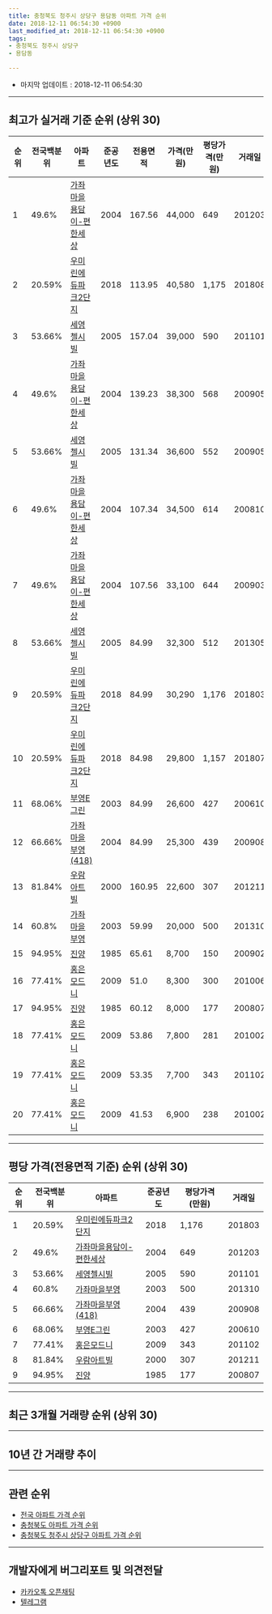 ```yaml
---
title: 충청북도 청주시 상당구 용담동 아파트 가격 순위
date: 2018-12-11 06:54:30 +0900
last_modified_at: 2018-12-11 06:54:30 +0900
tags:
- 충청북도 청주시 상당구
- 용담동

---
```


* 마지막 업데이트 : 2018-12-11 06:54:30

---

## 최고가 실거래 기준 순위 (상위 30)


|순위|전국백분위|아파트|준공년도|전용면적|가격(만원)|평당가격(만원)|거래일|
|---|---|---|---|---|---|---|---|
|1|49.6%|[가좌마을용담이-편한세상](https://search.naver.com/search.naver?query=%EC%B6%A9%EC%B2%AD%EB%B6%81%EB%8F%84+%EC%B2%AD%EC%A3%BC%EC%8B%9C+%EC%83%81%EB%8B%B9%EA%B5%AC+%EC%9A%A9%EB%8B%B4%EB%8F%99+%EA%B0%80%EC%A2%8C%EB%A7%88%EC%9D%84%EC%9A%A9%EB%8B%B4%EC%9D%B4-%ED%8E%B8%ED%95%9C%EC%84%B8%EC%83%81)|2004|167.56|44,000|649|201203|
|2|20.59%|[우미린에듀파크2단지](https://search.naver.com/search.naver?query=%EC%B6%A9%EC%B2%AD%EB%B6%81%EB%8F%84+%EC%B2%AD%EC%A3%BC%EC%8B%9C+%EC%83%81%EB%8B%B9%EA%B5%AC+%EC%9A%A9%EB%8B%B4%EB%8F%99+%EC%9A%B0%EB%AF%B8%EB%A6%B0%EC%97%90%EB%93%80%ED%8C%8C%ED%81%AC2%EB%8B%A8%EC%A7%80)|2018|113.95|40,580|1,175|201808|
|3|53.66%|[세영첼시빌](https://search.naver.com/search.naver?query=%EC%B6%A9%EC%B2%AD%EB%B6%81%EB%8F%84+%EC%B2%AD%EC%A3%BC%EC%8B%9C+%EC%83%81%EB%8B%B9%EA%B5%AC+%EC%9A%A9%EB%8B%B4%EB%8F%99+%EC%84%B8%EC%98%81%EC%B2%BC%EC%8B%9C%EB%B9%8C)|2005|157.04|39,000|590|201101|
|4|49.6%|[가좌마을용담이-편한세상](https://search.naver.com/search.naver?query=%EC%B6%A9%EC%B2%AD%EB%B6%81%EB%8F%84+%EC%B2%AD%EC%A3%BC%EC%8B%9C+%EC%83%81%EB%8B%B9%EA%B5%AC+%EC%9A%A9%EB%8B%B4%EB%8F%99+%EA%B0%80%EC%A2%8C%EB%A7%88%EC%9D%84%EC%9A%A9%EB%8B%B4%EC%9D%B4-%ED%8E%B8%ED%95%9C%EC%84%B8%EC%83%81)|2004|139.23|38,300|568|200905|
|5|53.66%|[세영첼시빌](https://search.naver.com/search.naver?query=%EC%B6%A9%EC%B2%AD%EB%B6%81%EB%8F%84+%EC%B2%AD%EC%A3%BC%EC%8B%9C+%EC%83%81%EB%8B%B9%EA%B5%AC+%EC%9A%A9%EB%8B%B4%EB%8F%99+%EC%84%B8%EC%98%81%EC%B2%BC%EC%8B%9C%EB%B9%8C)|2005|131.34|36,600|552|200905|
|6|49.6%|[가좌마을용담이-편한세상](https://search.naver.com/search.naver?query=%EC%B6%A9%EC%B2%AD%EB%B6%81%EB%8F%84+%EC%B2%AD%EC%A3%BC%EC%8B%9C+%EC%83%81%EB%8B%B9%EA%B5%AC+%EC%9A%A9%EB%8B%B4%EB%8F%99+%EA%B0%80%EC%A2%8C%EB%A7%88%EC%9D%84%EC%9A%A9%EB%8B%B4%EC%9D%B4-%ED%8E%B8%ED%95%9C%EC%84%B8%EC%83%81)|2004|107.34|34,500|614|200810|
|7|49.6%|[가좌마을용담이-편한세상](https://search.naver.com/search.naver?query=%EC%B6%A9%EC%B2%AD%EB%B6%81%EB%8F%84+%EC%B2%AD%EC%A3%BC%EC%8B%9C+%EC%83%81%EB%8B%B9%EA%B5%AC+%EC%9A%A9%EB%8B%B4%EB%8F%99+%EA%B0%80%EC%A2%8C%EB%A7%88%EC%9D%84%EC%9A%A9%EB%8B%B4%EC%9D%B4-%ED%8E%B8%ED%95%9C%EC%84%B8%EC%83%81)|2004|107.56|33,100|644|200903|
|8|53.66%|[세영첼시빌](https://search.naver.com/search.naver?query=%EC%B6%A9%EC%B2%AD%EB%B6%81%EB%8F%84+%EC%B2%AD%EC%A3%BC%EC%8B%9C+%EC%83%81%EB%8B%B9%EA%B5%AC+%EC%9A%A9%EB%8B%B4%EB%8F%99+%EC%84%B8%EC%98%81%EC%B2%BC%EC%8B%9C%EB%B9%8C)|2005|84.99|32,300|512|201305|
|9|20.59%|[우미린에듀파크2단지](https://search.naver.com/search.naver?query=%EC%B6%A9%EC%B2%AD%EB%B6%81%EB%8F%84+%EC%B2%AD%EC%A3%BC%EC%8B%9C+%EC%83%81%EB%8B%B9%EA%B5%AC+%EC%9A%A9%EB%8B%B4%EB%8F%99+%EC%9A%B0%EB%AF%B8%EB%A6%B0%EC%97%90%EB%93%80%ED%8C%8C%ED%81%AC2%EB%8B%A8%EC%A7%80)|2018|84.99|30,290|1,176|201803|
|10|20.59%|[우미린에듀파크2단지](https://search.naver.com/search.naver?query=%EC%B6%A9%EC%B2%AD%EB%B6%81%EB%8F%84+%EC%B2%AD%EC%A3%BC%EC%8B%9C+%EC%83%81%EB%8B%B9%EA%B5%AC+%EC%9A%A9%EB%8B%B4%EB%8F%99+%EC%9A%B0%EB%AF%B8%EB%A6%B0%EC%97%90%EB%93%80%ED%8C%8C%ED%81%AC2%EB%8B%A8%EC%A7%80)|2018|84.98|29,800|1,157|201807|
|11|68.06%|[부영E그린](https://search.naver.com/search.naver?query=%EC%B6%A9%EC%B2%AD%EB%B6%81%EB%8F%84+%EC%B2%AD%EC%A3%BC%EC%8B%9C+%EC%83%81%EB%8B%B9%EA%B5%AC+%EC%9A%A9%EB%8B%B4%EB%8F%99+%EB%B6%80%EC%98%81E%EA%B7%B8%EB%A6%B0)|2003|84.99|26,600|427|200610|
|12|66.66%|[가좌마을부영(418)](https://search.naver.com/search.naver?query=%EC%B6%A9%EC%B2%AD%EB%B6%81%EB%8F%84+%EC%B2%AD%EC%A3%BC%EC%8B%9C+%EC%83%81%EB%8B%B9%EA%B5%AC+%EC%9A%A9%EB%8B%B4%EB%8F%99+%EA%B0%80%EC%A2%8C%EB%A7%88%EC%9D%84%EB%B6%80%EC%98%81%28418%29)|2004|84.99|25,300|439|200908|
|13|81.84%|[우람아트빌](https://search.naver.com/search.naver?query=%EC%B6%A9%EC%B2%AD%EB%B6%81%EB%8F%84+%EC%B2%AD%EC%A3%BC%EC%8B%9C+%EC%83%81%EB%8B%B9%EA%B5%AC+%EC%9A%A9%EB%8B%B4%EB%8F%99+%EC%9A%B0%EB%9E%8C%EC%95%84%ED%8A%B8%EB%B9%8C)|2000|160.95|22,600|307|201211|
|14|60.8%|[가좌마을부영](https://search.naver.com/search.naver?query=%EC%B6%A9%EC%B2%AD%EB%B6%81%EB%8F%84+%EC%B2%AD%EC%A3%BC%EC%8B%9C+%EC%83%81%EB%8B%B9%EA%B5%AC+%EC%9A%A9%EB%8B%B4%EB%8F%99+%EA%B0%80%EC%A2%8C%EB%A7%88%EC%9D%84%EB%B6%80%EC%98%81)|2003|59.99|20,000|500|201310|
|15|94.95%|[진양](https://search.naver.com/search.naver?query=%EC%B6%A9%EC%B2%AD%EB%B6%81%EB%8F%84+%EC%B2%AD%EC%A3%BC%EC%8B%9C+%EC%83%81%EB%8B%B9%EA%B5%AC+%EC%9A%A9%EB%8B%B4%EB%8F%99+%EC%A7%84%EC%96%91)|1985|65.61|8,700|150|200902|
|16|77.41%|[홍은모드니](https://search.naver.com/search.naver?query=%EC%B6%A9%EC%B2%AD%EB%B6%81%EB%8F%84+%EC%B2%AD%EC%A3%BC%EC%8B%9C+%EC%83%81%EB%8B%B9%EA%B5%AC+%EC%9A%A9%EB%8B%B4%EB%8F%99+%ED%99%8D%EC%9D%80%EB%AA%A8%EB%93%9C%EB%8B%88)|2009|51.0|8,300|300|201006|
|17|94.95%|[진양](https://search.naver.com/search.naver?query=%EC%B6%A9%EC%B2%AD%EB%B6%81%EB%8F%84+%EC%B2%AD%EC%A3%BC%EC%8B%9C+%EC%83%81%EB%8B%B9%EA%B5%AC+%EC%9A%A9%EB%8B%B4%EB%8F%99+%EC%A7%84%EC%96%91)|1985|60.12|8,000|177|200807|
|18|77.41%|[홍은모드니](https://search.naver.com/search.naver?query=%EC%B6%A9%EC%B2%AD%EB%B6%81%EB%8F%84+%EC%B2%AD%EC%A3%BC%EC%8B%9C+%EC%83%81%EB%8B%B9%EA%B5%AC+%EC%9A%A9%EB%8B%B4%EB%8F%99+%ED%99%8D%EC%9D%80%EB%AA%A8%EB%93%9C%EB%8B%88)|2009|53.86|7,800|281|201002|
|19|77.41%|[홍은모드니](https://search.naver.com/search.naver?query=%EC%B6%A9%EC%B2%AD%EB%B6%81%EB%8F%84+%EC%B2%AD%EC%A3%BC%EC%8B%9C+%EC%83%81%EB%8B%B9%EA%B5%AC+%EC%9A%A9%EB%8B%B4%EB%8F%99+%ED%99%8D%EC%9D%80%EB%AA%A8%EB%93%9C%EB%8B%88)|2009|53.35|7,700|343|201102|
|20|77.41%|[홍은모드니](https://search.naver.com/search.naver?query=%EC%B6%A9%EC%B2%AD%EB%B6%81%EB%8F%84+%EC%B2%AD%EC%A3%BC%EC%8B%9C+%EC%83%81%EB%8B%B9%EA%B5%AC+%EC%9A%A9%EB%8B%B4%EB%8F%99+%ED%99%8D%EC%9D%80%EB%AA%A8%EB%93%9C%EB%8B%88)|2009|41.53|6,900|238|201002|


---

## 평당 가격(전용면적 기준) 순위 (상위 30)


|순위|전국백분위|아파트|준공년도|평당가격(만원)|거래일|
|---|---|---|---|---|---|
|1|20.59%|[우미린에듀파크2단지](https://search.naver.com/search.naver?query=%EC%B6%A9%EC%B2%AD%EB%B6%81%EB%8F%84+%EC%B2%AD%EC%A3%BC%EC%8B%9C+%EC%83%81%EB%8B%B9%EA%B5%AC+%EC%9A%A9%EB%8B%B4%EB%8F%99+%EC%9A%B0%EB%AF%B8%EB%A6%B0%EC%97%90%EB%93%80%ED%8C%8C%ED%81%AC2%EB%8B%A8%EC%A7%80)|2018|1,176|201803|
|2|49.6%|[가좌마을용담이-편한세상](https://search.naver.com/search.naver?query=%EC%B6%A9%EC%B2%AD%EB%B6%81%EB%8F%84+%EC%B2%AD%EC%A3%BC%EC%8B%9C+%EC%83%81%EB%8B%B9%EA%B5%AC+%EC%9A%A9%EB%8B%B4%EB%8F%99+%EA%B0%80%EC%A2%8C%EB%A7%88%EC%9D%84%EC%9A%A9%EB%8B%B4%EC%9D%B4-%ED%8E%B8%ED%95%9C%EC%84%B8%EC%83%81)|2004|649|201203|
|3|53.66%|[세영첼시빌](https://search.naver.com/search.naver?query=%EC%B6%A9%EC%B2%AD%EB%B6%81%EB%8F%84+%EC%B2%AD%EC%A3%BC%EC%8B%9C+%EC%83%81%EB%8B%B9%EA%B5%AC+%EC%9A%A9%EB%8B%B4%EB%8F%99+%EC%84%B8%EC%98%81%EC%B2%BC%EC%8B%9C%EB%B9%8C)|2005|590|201101|
|4|60.8%|[가좌마을부영](https://search.naver.com/search.naver?query=%EC%B6%A9%EC%B2%AD%EB%B6%81%EB%8F%84+%EC%B2%AD%EC%A3%BC%EC%8B%9C+%EC%83%81%EB%8B%B9%EA%B5%AC+%EC%9A%A9%EB%8B%B4%EB%8F%99+%EA%B0%80%EC%A2%8C%EB%A7%88%EC%9D%84%EB%B6%80%EC%98%81)|2003|500|201310|
|5|66.66%|[가좌마을부영(418)](https://search.naver.com/search.naver?query=%EC%B6%A9%EC%B2%AD%EB%B6%81%EB%8F%84+%EC%B2%AD%EC%A3%BC%EC%8B%9C+%EC%83%81%EB%8B%B9%EA%B5%AC+%EC%9A%A9%EB%8B%B4%EB%8F%99+%EA%B0%80%EC%A2%8C%EB%A7%88%EC%9D%84%EB%B6%80%EC%98%81%28418%29)|2004|439|200908|
|6|68.06%|[부영E그린](https://search.naver.com/search.naver?query=%EC%B6%A9%EC%B2%AD%EB%B6%81%EB%8F%84+%EC%B2%AD%EC%A3%BC%EC%8B%9C+%EC%83%81%EB%8B%B9%EA%B5%AC+%EC%9A%A9%EB%8B%B4%EB%8F%99+%EB%B6%80%EC%98%81E%EA%B7%B8%EB%A6%B0)|2003|427|200610|
|7|77.41%|[홍은모드니](https://search.naver.com/search.naver?query=%EC%B6%A9%EC%B2%AD%EB%B6%81%EB%8F%84+%EC%B2%AD%EC%A3%BC%EC%8B%9C+%EC%83%81%EB%8B%B9%EA%B5%AC+%EC%9A%A9%EB%8B%B4%EB%8F%99+%ED%99%8D%EC%9D%80%EB%AA%A8%EB%93%9C%EB%8B%88)|2009|343|201102|
|8|81.84%|[우람아트빌](https://search.naver.com/search.naver?query=%EC%B6%A9%EC%B2%AD%EB%B6%81%EB%8F%84+%EC%B2%AD%EC%A3%BC%EC%8B%9C+%EC%83%81%EB%8B%B9%EA%B5%AC+%EC%9A%A9%EB%8B%B4%EB%8F%99+%EC%9A%B0%EB%9E%8C%EC%95%84%ED%8A%B8%EB%B9%8C)|2000|307|201211|
|9|94.95%|[진양](https://search.naver.com/search.naver?query=%EC%B6%A9%EC%B2%AD%EB%B6%81%EB%8F%84+%EC%B2%AD%EC%A3%BC%EC%8B%9C+%EC%83%81%EB%8B%B9%EA%B5%AC+%EC%9A%A9%EB%8B%B4%EB%8F%99+%EC%A7%84%EC%96%91)|1985|177|200807|


---

## 최근 3개월 거래량 순위 (상위 30)


<div style="width:100%;">
    <canvas id="deal_count_ranking" height="250"></canvas>
</div>


<script>
new Chart(document.getElementById("deal_count_ranking"), {
    type: 'horizontalBar',
    data: {
        labels: ['세영첼시빌', '가좌마을용담이-편한세상', '가좌마을부영(418)', '부영E그린', '가좌마을부영'],
        datasets: [{
            label: '실거래 수',
            data: [5, 5, 4, 3, 1],
            borderColor: "rgba(255, 0, 128, 1)",
            backgroundColor: "rgba(255, 0, 128, 0.5)",
            fill: false,
        }]
    },
    options: {
        responsive: true,
        title: {
            display: true,
            text: '최근 3개월 거래량 순위'
        },
        tooltips: {
            mode: 'index',
            intersect: false,
            callbacks: {
                title: function(tooltipItems, data) {
                    return "실거래 수:";
                },
                label: function(tooltipItem, data) {
                    return data.labels[tooltipItem.index] + ": " + tooltipItem.xLabel;
                }
            }
        },
        hover: {
            mode: 'nearest',
            intersect: true
        },
        scales: {
            xAxes: [{
                display: true,
                scaleLabel: {
                    display: true,
                    labelString: '실거래 수'
                },
                ticks: {
                    suggestedMin: 0,
                }
            }],
            yAxes: [{
                display: true,
                ticks: {
                    autoSkip: false,
                    callback: function(value, index, values) {
                        if (value.length > 15)
                            return value.substr(0, 13) + "...";
                        else
                            return value;
                    }
                },
                scaleLabel: {
                    display: false,
                }
            }]
        }
    }
});

</script>


---

## 10년 간 거래량 추이


<div style="width:100%;">
    <canvas id="deal_progress" height="250"></canvas>
</div>

<script>
new Chart(document.getElementById("deal_progress"), {
    type: 'line',
    data: {
        labels: ['200812','200901','200902','200903','200904','200905','200906','200907','200908','200909','200910','200911','200912','201001','201002','201003','201004','201005','201006','201007','201008','201009','201010','201011','201012','201101','201102','201103','201104','201105','201106','201107','201108','201109','201110','201111','201112','201201','201202','201203','201204','201205','201206','201207','201208','201209','201210','201211','201212','201301','201302','201303','201304','201305','201306','201307','201308','201309','201310','201311','201312','201401','201402','201403','201404','201405','201406','201407','201408','201409','201410','201411','201412','201501','201502','201503','201504','201505','201506','201507','201508','201509','201510','201511','201512','201601','201602','201603','201604','201605','201606','201607','201608','201609','201610','201611','201612','201701','201702','201703','201704','201705','201706','201707','201708','201709','201710','201711','201712','201801','201802','201803','201804','201805','201806','201807','201808','201809','201810','201811','201812'],
        datasets: [{
            label: '실거래 수',
            pointRadius: 1,
            data: [8, 10, 13, 11, 17, 22, 23, 17, 40, 30, 18, 14, 16, 18, 7, 21, 14, 5, 11, 13, 12, 10, 23, 20, 11, 27, 20, 20, 7, 20, 11, 5, 16, 16, 13, 8, 8, 4, 15, 11, 8, 17, 15, 12, 12, 14, 21, 15, 13, 3, 7, 17, 22, 27, 42, 26, 24, 21, 22, 16, 13, 14, 24, 24, 21, 12, 16, 17, 15, 11, 24, 16, 11, 16, 13, 18, 21, 12, 22, 20, 15, 12, 15, 8, 8, 9, 6, 19, 14, 8, 5, 6, 18, 11, 19, 12, 10, 13, 10, 11, 7, 4, 7, 12, 12, 11, 8, 12, 11, 11, 5, 13, 6, 14, 11, 5, 8, 10, 9, 8, 1],
            borderColor: "rgba(255, 201, 14, 1)",
            backgroundColor: "rgba(255, 201, 14, 0.5)",
            fill: true,
        }]
    },
    options: {
        responsive: true,
        title: {
            display: true,
            text: '10년간 거래량 추이'
        },
        tooltips: {
            mode: 'index',
            intersect: false,
        },
        hover: {
            mode: 'nearest',
            intersect: true
        },
        scales: {
            xAxes: [{
                display: true,
                scaleLabel: {
                    display: true,
                    labelString: '년/월'
                }
            }],
            yAxes: [{
                display: true,
                ticks: {
                    suggestedMin: 0,
                },
                scaleLabel: {
                    display: true,
                    labelString: '실거래 수'
                }
            }]
        }
    }
});

</script>


---

## 관련 순위

- [전국 아파트 가격 순위](https://inasie.github.io/apt-ranking/전국)
- [충청북도 아파트 가격 순위](https://inasie.github.io/apt-ranking/충청북도)
- [충청북도 청주시 상당구 아파트 가격 순위](https://inasie.github.io/apt-ranking/충청북도-청주시-상당구)


---

## 개발자에게 버그리포트 및 의견전달

- [카카오톡 오픈채팅](https://open.kakao.com/o/gLJUAP4)
- [텔레그램](https://t.me/inasie)

